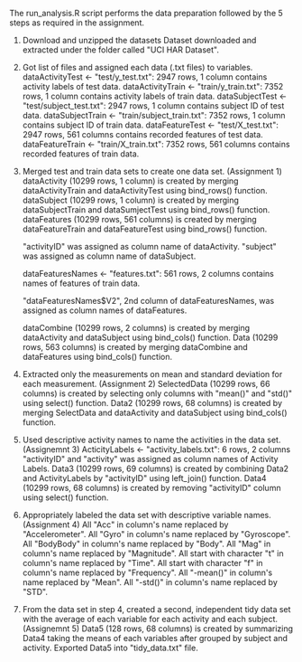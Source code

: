 The run_analysis.R script performs the data preparation followed by the 5 steps as required in the assignment.

1. Download and unzipped the datasets
    Dataset downloaded and extracted under the folder called "UCI HAR Dataset".

    
2. Got list of files and assigned each data (.txt files) to variables.
    dataActivityTest <- "test/y_test.txt": 2947 rows, 1 column
      contains activity labels of test data.
    dataActivityTrain <- "train/y_train.txt": 7352 rows, 1 column
      contains activity labels of train data.
    dataSubjectTest <- "test/subject_test.txt": 2947 rows, 1 column
      contains subject ID of test data.
    dataSubjectTrain <- "train/subject_train.txt": 7352 rows, 1 column
      contains subject ID of train data.
    dataFeatureTest <- "test/X_test.txt": 2947 rows, 561 columns
      contains recorded features of test data.
    dataFeatureTrain <- "train/X_train.txt": 7352 rows, 561 columns
      contains recorded features of train data.
      

3. Merged test and train data sets to create one data set. (Assignment 1)
    dataActivity (10299 rows, 1 column) is created by merging dataActivityTrain and dataActivityTest using bind_rows() function.
    dataSubject (10299 rows, 1 column) is created by merging dataSubjectTrain and dataSumjectTest using bind_rows() function.
    dataFeatures (10299 rows, 561 columns) is created by merging dataFeatureTrain and dataFeatureTest using bind_rows() function.
    
    "activityID" was assigned as column name of dataActivity.
    "subject" was assigned as column name of dataSubject.
    
    dataFeaturesNames <- "features.txt": 561 rows, 2 columns
      contains names of features of train data.
      
    "dataFeaturesNames$V2", 2nd column of dataFeaturesNames, was assigned as column names of dataFeatures.
    
    dataCombine (10299 rows, 2 columns) is created by merging dataActivity and dataSubject using bind_cols() function.
    Data (10299 rows, 563 columns) is created by merging dataCombine and dataFeatures using bind_cols() function.
    

4. Extracted only the measurements on mean and standard deviation for each measurement. (Assignment 2)
    SelectedData (10299 rows, 66 columns) is created by selecting only columns with "mean()" and "std()" using select() function.
    Data2 (10299 rows, 68 columns) is created by merging SelectData and dataActivity and dataSubject using bind_cols() function.
    
    
5. Used descriptive activity names to name the activities in the data set. (Assignemnt 3)
    ActicityLabels <- "activity_labels.txt": 6 rows, 2 columns
    "activityID" and "activity" was assigned as column names of Activity Labels.
    Data3 (10299 rows, 69 columns) is created by combining Data2 and ActivityLabels by "activityID" using left_join() function.
    Data4 (10299 rows, 68 columns) is created by removing "activityID" column using select() function.
    
    
6. Appropriately labeled the data set with descriptive variable names. (Assignment 4)
    All "Acc" in column's name replaced by "Accelerometer".
    All "Gyro" in column's name replaced by "Gyroscope".
    All "BodyBody" in column's name replaced by "Body".
    All "Mag" in column's name replaced by "Magnitude".
    All start with character "t" in column's name replaced by "Time".
    All start with character "f" in column's name replaced by "Frequency".
    All "-mean()" in column's name replaced by "Mean".
    All "-std()" in column's name replaced by "STD".
    
    
7. From the data set in step 4, created a second, independent tidy data set with the average of each variable for each activity and each subject. (Assignemnt 5)
    Data5 (128 rows, 68 columns) is created by summarizing Data4 taking the means of each variables after grouped by subject and activity.
    Exported Data5 into "tidy_data.txt" file.
    
    
    
    
    
    